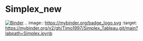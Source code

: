 # Simplex_new

[![Binder](https://mybinder.org/badge_logo.svg)](https://mybinder.org/v2/gh/Timo1997/Simplex_Tableau.git/main?labpath=Simplex.ipynb)
.. image:: https://mybinder.org/badge_logo.svg
 :target: https://mybinder.org/v2/gh/Timo1997/Simplex_Tableau.git/main?labpath=Simplex.ipynb
